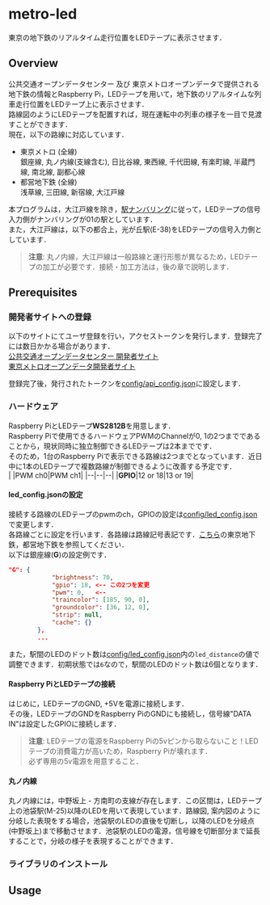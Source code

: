 # metro-led
東京の地下鉄のリアルタイム走行位置をLEDテープに表示させます．  

## Overview
公共交通オープンデータセンター 及び 東京メトロオープンデータで提供される地下鉄の情報とRaspberry Pi，LEDテープを用いて，地下鉄のリアルタイムな列車走行位置をLEDテープ上に表示させます．  
路線図のようにLEDテープを配置すれば，現在運転中の列車の様子を一目で見渡すことができます．  
現在，以下の路線に対応しています．  

- 東京メトロ (全線)  
銀座線, 丸ノ内線(支線含む), 日比谷線, 東西線, 千代田線, 有楽町線, 半蔵門線, 南北線, 副都心線
- 都営地下鉄 (全線)  
浅草線, 三田線, 新宿線, 大江戸線

本プログラムは，大江戸線を除き，[駅ナンバリング](https://ja.wikipedia.org/wiki/%E9%A7%85%E3%83%8A%E3%83%B3%E3%83%90%E3%83%AA%E3%83%B3%E3%82%B0#%E6%97%A5%E6%9C%AC%E3%81%A7%E3%81%AE%E4%BA%8B%E4%BE%8B)に従って，LEDテープの信号入力側がナンバリングが01の駅としています．  
また，大江戸線は，以下の都合上，光が丘駅(E-38)をLEDテープの信号入力側としています．  

> **注意**: 丸ノ内線，大江戸線は一般路線と運行形態が異なるため，LEDテープの加工が必要です．接続・加工方法は，後の章で説明します．

## Prerequisites
### 開発者サイトへの登録
以下のサイトにてユーザ登録を行い，アクセストークンを発行します．登録完了には数日かかる場合があります．  
[公共交通オープンデータセンター 開発者サイト](https://developer.odpt.org/)  
[東京メトロオープンデータ開発者サイト](https://developer.tokyometroapp.jp/info)  

登録完了後，発行されたトークンを[config/api_config.json](config/api_config.json)に設定します．  

### ハードウェア
Raspberry PiとLEDテープ**WS2812B**を用意します．  
Raspberry Piで使用できるハードウェアPWMのChannelが0, 1の2つまでであることから，現状同時に独立制御できるLEDテープは2本までです．  
そのため，1台のRaspberry Piで表示できる路線は2つまでとなっています．近日中に1本のLEDテープで複数路線が制御できるように改善する予定です．  
| |PWM ch0|PWM ch1|
|--|--|--|
|**GPIO**|12 or 18|13 or 19|

#### led_config.jsonの設定
接続する路線のLEDテープのpwmのch，GPIOの設定は[config/led_config.json](config/led_config.json)で変更します．  
各路線ごとに設定を行います．各路線は路線記号表記です．[こちら](https://ja.wikipedia.org/wiki/%E9%A7%85%E3%83%8A%E3%83%B3%E3%83%90%E3%83%AA%E3%83%B3%E3%82%B0#%E6%97%A5%E6%9C%AC%E3%81%A7%E3%81%AE%E4%BA%8B%E4%BE%8B)の東京地下鉄，都営地下鉄を参照してください．  
以下は銀座線(**G**)の設定例です．  

```json
"G": {
            "brightness": 70,
            "gpio": 18, <-- この2つを変更
            "pwm": 0,   <--
            "traincolor": [185, 90, 0],
            "groundcolor": [36, 12, 0],
            "strip": null,
            "cache": {}
        },
        ...
```

また，駅間のLEDのドット数は[config/led_config.json](config/led_config.json)内の`led_distance`の値で調整できます．初期状態では`6`なので，駅間のLEDのドット数は6個となります．  

#### Raspberry PiとLEDテープの接続
はじめに，LEDテープのGND, +5Vを電源に接続します．  
その後，LEDテープのGNDをRaspberry PiのGNDにも接続し，信号線"DATA IN"は設定したGPIOに接続します．  
> **注意**: LEDテープの電源をRaspberry Piの5vピンから取らないこと！LEDテープの消費電力が高いため，Raspberry Piが壊れます．  
必ず専用の5v電源を用意すること．

#### 丸ノ内線
丸ノ内線には，中野坂上 - 方南町の支線が存在します．この区間は，LEDテープ上の池袋駅(M-25)以降のLEDを用いて表現しています．路線図, 案内図のように分岐した表現をする場合，池袋駅のLEDの直後を切断し，以降のLEDを分岐点(中野坂上)まで移動させます．池袋駅のLEDの電源，信号線を切断部分まで延長することで，分岐の様子を表現することができます．  

### ライブラリのインストール

## Usage
